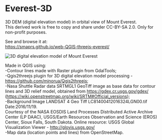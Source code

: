 # Everest-3D
3D DEM (digital elevation model) in orbital view of Mount Everest.  
This derived work is free to copy and share under CC-BY-SA 2.0. Only for non-profit purposes.  
  
See and browse it at:  
https://smaprs.github.io/web-QGIS-threejs-everest/
  
 ![3D digital elevation model of Mount Everest](http://i.imgur.com/zQp4AVp.jpg)  
   
Made in QGIS using:  
-Contour lines made with Raster plugin from GdalTools;  
-Qgis2threejs plugin for 3D digital elevation model processing - https://github.com/minorua/Qgis2threejs;  
-Nasa Shuttle Radar data SRTMGL1 GeoTiff image as base data for contour lines and 3D relief model, obtained from https://gdex.cr.usgs.gov/gdex/ (https://wiki.openstreetmap.org/wiki/SRTM#Official_versions);  
-Background Image LANDSAT 4 Geo Tiff LC81400412016324LGN00.tif Date:2016/11/19.   
Courtesy of the NASA EOSDIS Land Processes Distributed Active Archive Center (LP DAAC), USGS/Earth Resources Observation and Science (EROS) Center, Sioux Falls, South Dakota. Online resource: USGS Global Visualization Viewer - http://glovis.usgs.gov/  
-Map data (location points and lines) from OpenStreetMap.  
